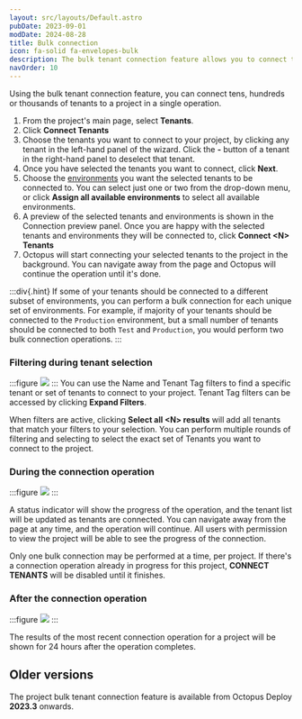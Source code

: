 ```yaml
---
layout: src/layouts/Default.astro
pubDate: 2023-09-01
modDate: 2024-08-28
title: Bulk connection
icon: fa-solid fa-envelopes-bulk
description: The bulk tenant connection feature allows you to connect thousands of tenants to a project in a single operation.
navOrder: 10
---
```


Using the bulk tenant connection feature, you can connect tens, hundreds or thousands of tenants to a project in a single operation.

1. From the project's main page, select **Tenants**.
2. Click **Connect Tenants**
3. Choose the tenants you want to connect to your project, by clicking any tenant in the left-hand panel of the wizard. Click the **-** button of a tenant in the right-hand panel to deselect that tenant.
4. Once you have selected the tenants you want to connect, click **Next**.
5. Choose the [environments](/docs/infrastructure/environments) you want the selected tenants to be connected to. You can select just one or two from the drop-down menu, or click **Assign all available environments** to select all available environments.
6. A preview of the selected tenants and environments is shown in the Connection preview panel. Once you are happy with the selected tenants and environments they will be connected to, click **Connect \<N\> Tenants**
7. Octopus will start connecting your selected tenants to the project in the background. You can navigate away from the page and Octopus will continue the operation until it's done.

:::div{.hint}
If some of your tenants should be connected to a different subset of environments, you can perform a bulk connection for each unique set of environments. For example, if majority of your tenants should be connected to the `Production` environment, but a small number of tenants should be connected to both `Test` and `Production`, you would perform two bulk connection operations.
:::

### Filtering during tenant selection
:::figure
![](/docs/img/projects/tenants/bulk-connection-filters.png)
:::
You can use the Name and Tenant Tag filters to find a specific tenant or set of tenants to connect to your project. Tenant Tag filters can be accessed by clicking **Expand Filters**.

When filters are active, clicking **Select all \<N\> results** will add all tenants that match your filters to your selection. You can perform multiple rounds of filtering and selecting to select the exact set of Tenants you want to connect to the project.

### During the connection operation
:::figure
![](/docs/img/projects/tenants/bulk-connection-in-progress.png)
:::

A status indicator will show the progress of the operation, and the tenant list will be updated as tenants are connected. You can navigate away from the page at any time, and the operation will continue. All users with permission to view the project will be able to see the progress of the connection.

Only one bulk connection may be performed at a time, per project. If there's a connection operation already in progress for this project, **CONNECT TENANTS** will be disabled until it finishes.

### After the connection operation
:::figure
![](/docs/img/projects/tenants/bulk-connection-completed.png)
:::

The results of the most recent connection operation for a project will be shown for 24 hours after the operation completes.

## Older versions
The project bulk tenant connection feature is available from Octopus Deploy **2023.3** onwards.
